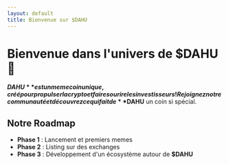 ```yaml
---
layout: default
title: Bienvenue sur $DAHU
---
```


# Bienvenue dans l'univers de $DAHU 🚀

**$DAHU** est un meme coin unique, créé pour propulser la crypto et faire sourire les investisseurs !  
Rejoignez notre communauté et découvrez ce qui fait de **$DAHU** un coin si spécial.

## Notre Roadmap
- **Phase 1** : Lancement et premiers memes
- **Phase 2** : Listing sur des exchanges
- **Phase 3** : Développement d'un écosystème autour de **$DAHU**


